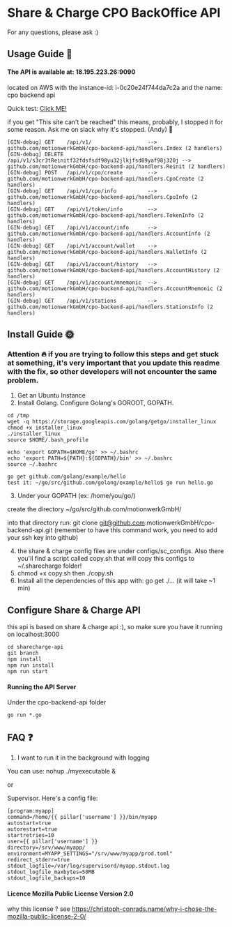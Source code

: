 # Share & Charge CPO BackOffice API

For any questions, please ask :)

## Usage Guide :crystal_ball:

#### The API is available at: 18.195.223.26:9090
located on AWS with the instance-id: i-0c20e24f744da7c2a and the name: cpo backend api

Quick test: <a href="http://18.195.223.26:9090/api/v1/">Click ME!</a>

if you get "This site can’t be reached" this means, probably, I stopped it for some reason. Ask me on slack why it's stopped. (Andy) :palm_tree:


~~~~
[GIN-debug] GET    /api/v1/                  --> github.com/motionwerkGmbH/cpo-backend-api/handlers.Index (2 handlers)
[GIN-debug] DELETE /api/v1/s3cr3tReinitf32fdsfsdf98yu32jlkjfsd89yaf98j320j --> github.com/motionwerkGmbH/cpo-backend-api/handlers.Reinit (2 handlers)
[GIN-debug] POST   /api/v1/cpo/create        --> github.com/motionwerkGmbH/cpo-backend-api/handlers.CpoCreate (2 handlers)
[GIN-debug] GET    /api/v1/cpo/info          --> github.com/motionwerkGmbH/cpo-backend-api/handlers.CpoInfo (2 handlers)
[GIN-debug] GET    /api/v1/token/info        --> github.com/motionwerkGmbH/cpo-backend-api/handlers.TokenInfo (2 handlers)
[GIN-debug] GET    /api/v1/account/info      --> github.com/motionwerkGmbH/cpo-backend-api/handlers.AccountInfo (2 handlers)
[GIN-debug] GET    /api/v1/account/wallet    --> github.com/motionwerkGmbH/cpo-backend-api/handlers.WalletInfo (2 handlers)
[GIN-debug] GET    /api/v1/account/history   --> github.com/motionwerkGmbH/cpo-backend-api/handlers.AccountHistory (2 handlers)
[GIN-debug] GET    /api/v1/account/mnemonic  --> github.com/motionwerkGmbH/cpo-backend-api/handlers.AccountMnemonic (2 handlers)
[GIN-debug] GET    /api/v1/stations          --> github.com/motionwerkGmbH/cpo-backend-api/handlers.StationsInfo (2 handlers)
~~~~


## Install Guide :sun_with_face:

### Attention :fire: if you are trying to follow this steps and get stuck at something, it's very important that you update this readme with the fix, so other developers will not encounter the same problem.


1. Get an Ubuntu Instance
2. Install Golang. Configure Golang's GOROOT, GOPATH.

~~~~
cd /tmp
wget -q https://storage.googleapis.com/golang/getgo/installer_linux
chmod +x installer_linux 
./installer_linux 
source $HOME/.bash_profile

echo 'export GOPATH=$HOME/go' >> ~/.bashrc 
echo 'export PATH=${PATH}:${GOPATH}/bin' >> ~/.bashrc 
source ~/.bashrc 

go get github.com/golang/example/hello
test it: ~/go/src/github.com/golang/example/hello$ go run hello.go
~~~~

3. Under your GOPATH (ex: /home/you/go/)

create the directory ~/go/src/github.com/motionwerkGmbH/

into that directory run: git clone git@github.com:motionwerkGmbH/cpo-backend-api.git (remember to have this command work, you need to add your ssh key into github)

4. the share & charge config files are under configs/sc_configs. Also there you'll find a script called copy.sh that will copy this configs to ~/.sharecharge folder!
5. chmod +x copy.sh then ./copy.sh
6. Install all the dependencies of this app with: go get ./...  (it will take ~1 min)

## Configure Share & Charge API

this api is based on share & charge api :), so make sure you have it running on localhost:3000

~~~~
cd sharecharge-api
git branch
npm install
npm run install
npm run start
~~~~

#### Running the API Server

Under the cpo-backend-api folder

~~~~
go run *.go
~~~~


## FAQ :question:

1. I want to run it in the background with logging

You can use: nohup ./myexecutable &

or

Supervisor. Here's a config file:

~~~~
[program:myapp]
command=/home/{{ pillar['username'] }}/bin/myapp
autostart=true
autorestart=true
startretries=10
user={{ pillar['username'] }}
directory=/srv/www/myapp/
environment=MYAPP_SETTINGS="/srv/www/myapp/prod.toml"
redirect_stderr=true
stdout_logfile=/var/log/supervisord/myapp.stdout.log
stdout_logfile_maxbytes=50MB
stdout_logfile_backups=10
~~~~


#### Licence Mozilla Public License Version 2.0

why this license ? see https://christoph-conrads.name/why-i-chose-the-mozilla-public-license-2-0/
